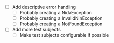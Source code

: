 - [ ] Add descriptive error handling
    - [ ] Probably creating a NidaException
    - [ ] Probably creating a InvalidNinException
    - [ ] Probably creating a NotFoundException
- [ ] Add more test subjects
    - [ ] Make test subjects configurable if possible